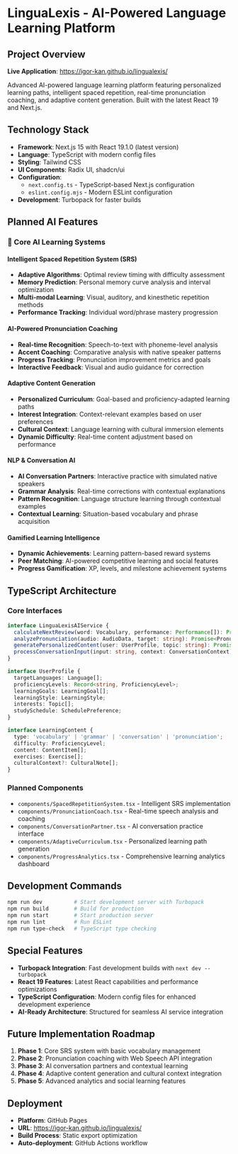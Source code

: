 # LinguaLexis - AI-Powered Language Learning Platform

## Project Overview
**Live Application**: https://igor-kan.github.io/lingualexis/

Advanced AI-powered language learning platform featuring personalized learning paths, intelligent spaced repetition, real-time pronunciation coaching, and adaptive content generation. Built with the latest React 19 and Next.js.

## Technology Stack
- **Framework**: Next.js 15 with React 19.1.0 (latest version)
- **Language**: TypeScript with modern config files
- **Styling**: Tailwind CSS
- **UI Components**: Radix UI, shadcn/ui
- **Configuration**: 
  - `next.config.ts` - TypeScript-based Next.js configuration
  - `eslint.config.mjs` - Modern ESLint configuration
- **Development**: Turbopack for faster builds

## Planned AI Features

### 🧠 Core AI Learning Systems

#### Intelligent Spaced Repetition System (SRS)
- **Adaptive Algorithms**: Optimal review timing with difficulty assessment
- **Memory Prediction**: Personal memory curve analysis and interval optimization
- **Multi-modal Learning**: Visual, auditory, and kinesthetic repetition methods
- **Performance Tracking**: Individual word/phrase mastery progression

#### AI-Powered Pronunciation Coaching
- **Real-time Recognition**: Speech-to-text with phoneme-level analysis
- **Accent Coaching**: Comparative analysis with native speaker patterns
- **Progress Tracking**: Pronunciation improvement metrics and goals
- **Interactive Feedback**: Visual and audio guidance for correction

#### Adaptive Content Generation
- **Personalized Curriculum**: Goal-based and proficiency-adapted learning paths
- **Interest Integration**: Context-relevant examples based on user preferences
- **Cultural Context**: Language learning with cultural immersion elements
- **Dynamic Difficulty**: Real-time content adjustment based on performance

#### NLP & Conversation AI
- **AI Conversation Partners**: Interactive practice with simulated native speakers
- **Grammar Analysis**: Real-time corrections with contextual explanations
- **Pattern Recognition**: Language structure learning through contextual examples
- **Contextual Learning**: Situation-based vocabulary and phrase acquisition

#### Gamified Learning Intelligence
- **Dynamic Achievements**: Learning pattern-based reward systems
- **Peer Matching**: AI-powered competitive learning and social features
- **Progress Gamification**: XP, levels, and milestone achievement systems

## TypeScript Architecture

### Core Interfaces
```typescript
interface LinguaLexisAIService {
  calculateNextReview(word: Vocabulary, performance: Performance[]): Promise<ReviewSchedule>;
  analyzePronunciation(audio: AudioData, target: string): Promise<PronunciationAnalysis>;
  generatePersonalizedContent(user: UserProfile, topic: string): Promise<LearningContent>;
  processConversationInput(input: string, context: ConversationContext): Promise<AIResponse>;
}

interface UserProfile {
  targetLanguages: Language[];
  proficiencyLevels: Record<string, ProficiencyLevel>;
  learningGoals: LearningGoal[];
  learningStyle: LearningStyle;
  interests: Topic[];
  studySchedule: SchedulePreference;
}

interface LearningContent {
  type: 'vocabulary' | 'grammar' | 'conversation' | 'pronunciation';
  difficulty: ProficiencyLevel;
  content: ContentItem[];
  exercises: Exercise[];
  culturalContext?: CulturalNote[];
}
```

### Planned Components
- `components/SpacedRepetitionSystem.tsx` - Intelligent SRS implementation
- `components/PronunciationCoach.tsx` - Real-time speech analysis and coaching
- `components/ConversationPartner.tsx` - AI conversation practice interface
- `components/AdaptiveCurriculum.tsx` - Personalized learning path generation
- `components/ProgressAnalytics.tsx` - Comprehensive learning analytics dashboard

## Development Commands
```bash
npm run dev          # Start development server with Turbopack
npm run build        # Build for production
npm run start        # Start production server
npm run lint         # Run ESLint
npm run type-check   # TypeScript type checking
```

## Special Features
- **Turbopack Integration**: Fast development builds with `next dev --turbopack`
- **React 19 Features**: Latest React capabilities and performance optimizations
- **TypeScript Configuration**: Modern config files for enhanced development experience
- **AI-Ready Architecture**: Structured for seamless AI service integration

## Future Implementation Roadmap
1. **Phase 1**: Core SRS system with basic vocabulary management
2. **Phase 2**: Pronunciation coaching with Web Speech API integration
3. **Phase 3**: AI conversation partners and contextual learning
4. **Phase 4**: Adaptive content generation and cultural context integration
5. **Phase 5**: Advanced analytics and social learning features

## Deployment
- **Platform**: GitHub Pages
- **URL**: https://igor-kan.github.io/lingualexis/
- **Build Process**: Static export optimization
- **Auto-deployment**: GitHub Actions workflow